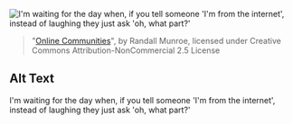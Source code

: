 ![I'm waiting for the day when, if you tell someone 'I'm from the internet', instead of laughing they just ask 'oh, what part?'](https://imgs.xkcd.com/comics/online_communities_small.png)
> "[Online Communities](https://xkcd.com/256/)", by Randall Munroe, licensed under Creative Commons Attribution-NonCommercial 2.5 License

## Alt Text
I'm waiting for the day when, if you tell someone 'I'm from the internet', instead of laughing they just ask 'oh, what part?'
